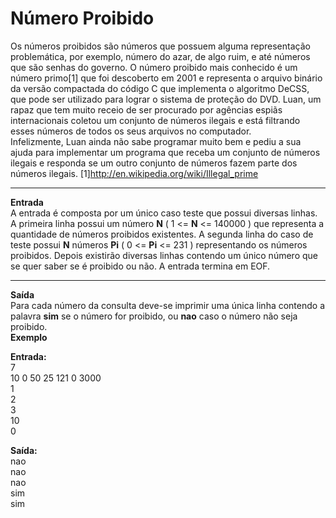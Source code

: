 # ****Número Proibido****

Os números proibidos são números que possuem alguma representação problemática, por exemplo, número do azar, de algo ruim, e até números que são senhas do governo.
O número proibido mais conhecido é um número primo[1] que foi descoberto em 2001 e representa o arquivo binário da versão compactada do código C que implementa o algoritmo DeCSS, que pode ser utilizado para lograr o sistema de proteção do DVD.
Luan, um rapaz que tem muito receio de ser procurado por agências espiãs internacionais coletou um conjunto de números ilegais e está filtrando esses números de todos os seus arquivos no computador. <br>
Infelizmente, Luan ainda não sabe programar muito bem e pediu a sua ajuda para implementar um programa que receba um conjunto de números ilegais e responda se um outro conjunto de números fazem parte dos números ilegais.
[1]http://en.wikipedia.org/wiki/Illegal_prime <br>
**** 

****Entrada**** <br>
A entrada é composta por um único caso teste que possui diversas linhas. A primeira linha possui um número **N** ( 1 <= **N** <= 140000 ) que representa a quantidade de números proibidos existentes. A segunda linha do caso de teste possui **N** números **Pi** ( 0 <= **Pi** <= 231 ) representando os números proibidos.
Depois existirão diversas linhas contendo um único número que se quer saber se é proibido ou não.
A entrada termina em EOF. <br>
********

****Saída**** <br>
Para cada número da consulta deve-se imprimir uma única linha contendo a palavra **sim** se o número for proibido, ou **nao** caso o número não seja proibido. <br>
****Exemplo**** <br>

**Entrada:** <br>
7 <br>
10 0 50 25 121 0 3000 <br>
1 <br>
2 <br>
3 <br>
10 <br>
0 <br>

**Saída:** <br>
nao <br>
nao <br>
nao <br>
sim <br>
sim